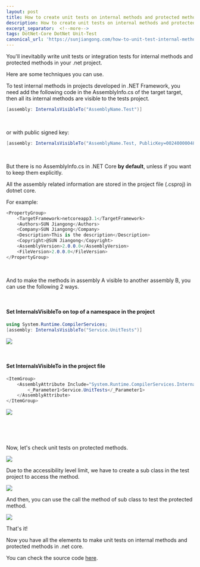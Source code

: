 ```yaml
---
layout: post
title: How to create unit tests on internal methods and protected methods in .net core?
description: How to create unit tests on internal methods and protected methods in dotnet core?
excerpt_separator:  <!--more-->
tags: DotNet-Core DotNet Unit-Test
canonical_url: 'https://sunjiangong.com/how-to-unit-test-internal-methods-and-protected-methods-in-dotnet-core/'
---
```


You'll inevitablly write unit tests or integration tests for internal methods and protected methods in your .net project.

Here are some techniques you can use.

<!--more-->

To test internal methods in projects developed in .NET Framework, you need add the following code in the AssemblyInfo.cs of the target target, then all its internal methods are visible to the tests project.

```csharp
[assembly: InternalsVisibleTo("AssemblyName.Test")]
```

<br/>

or with public signed key:

```csharp
[assembly: InternalsVisibleTo("AssemblyName.Test, PublicKey=0024000004800000940000000602000000240000525341310004000001000100b5fc90e7027f67871e773a8fde8938c81dd402ba65b9201d60593e96c492651e889cc13f1415ebb53fac1131ae0bd333c5ee6021672d9718ea31a8aebd0da0072f25d87dba6fc90ffd598ed4da35e44c398c454307e8e33b8426143daec9f596836f97c8f74750e5975c64e2189f45def46b2a2b1247adc3652bf5c308055da9")]
```

<br/>

But there is no AssemblyInfo.cs in .NET Core **by default**, unless if you want to keep them explicitly.

All the assembly related information are stored in the project file (.csproj) in dotnet core.

For example:
```csharp
<PropertyGroup>
    <TargetFramework>netcoreapp3.1</TargetFramework>
    <Authors>SUN Jiangong</Authors>
    <Company>SUN Jiangong</Company>
    <Description>This is the description</Description>
    <Copyright>@SUN Jiangong</Copyright>
    <AssemblyVersion>2.0.0.0</AssemblyVersion>
    <FileVersion>2.0.0.0</FileVersion>
</PropertyGroup>
```    
<br/>

And to make the methods in assembly A visible to another assembly B, you can use the following 2 ways.

<br/>

#### Set InternalsVisibleTo on top of a namespace in the project

```csharp
using System.Runtime.CompilerServices;
[assembly: InternalsVisibleTo("Service.UnitTests")]
```

![](./../../../assets/images/InternalProtectedMethodsUnitTest/1_set_internal_visible_in_class.PNG)

<br/>

#### Set InternalsVisibleTo in the project file

```csharp
<ItemGroup>
    <AssemblyAttribute Include="System.Runtime.CompilerServices.InternalsVisibleTo">
        <_Parameter1>Service.UnitTests</_Parameter1>
    </AssemblyAttribute>
</ItemGroup>
```

![](./../../../assets/images/InternalProtectedMethodsUnitTest/2_set_internal_visible_in_project_file.PNG)


<br/>
<br/>
<br/>

Now, let's check unit tests on protected methods.

![](./../../../assets/images/InternalProtectedMethodsUnitTest/3_protected_methods.PNG)

Due to the accessibility level limit, we have to create a sub class in the test project to access the method.

![](./../../../assets/images/InternalProtectedMethodsUnitTest/4_protected_methods_sub_class.PNG)

And then, you can use the call the method of sub class to test the protected method.

![](./../../../assets/images/InternalProtectedMethodsUnitTest/5_protected_methods_test.PNG)


That's it!

Now you have all the elements to make unit tests on internal methods and protected methods in .net core.

You can check the source code [here](https://github.com/hellomrsun/BlogCodeSource/tree/master/src/2021-05-26-Internal-Protected-Methods-Unit-Test).